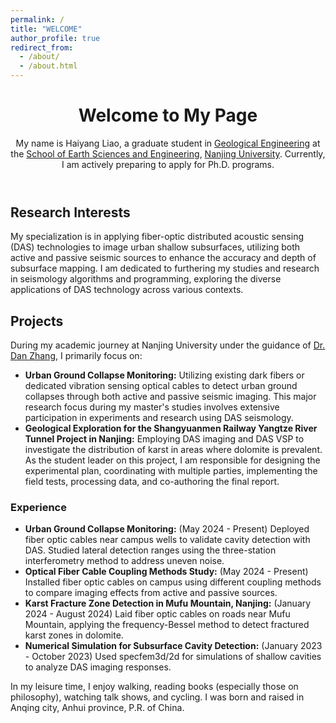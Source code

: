```yaml
---
permalink: /
title: "WELCOME"
author_profile: true
redirect_from: 
  - /about/
  - /about.html
---
```



<!DOCTYPE html>
<html lang="en">
<head>
    <meta charset="UTF-8">
    <meta name="viewport" content="width=device-width, initial-scale=1.0">
    <title>Welcome - Haiyang Liao</title>
</head>
<body>
    <header>
        <h1>Welcome to My Page</h1>
        <p>My name is Haiyang Liao, a graduate student in <a href="https://es.nju.edu.cn/acei/main.htm">Geological Engineering</a> at the <a href="https://es.nju.edu.cn/mainm.htm">School of Earth Sciences and Engineering</a>, <a href="https://www.nju.edu.cn/">Nanjing University</a>. Currently, I am actively preparing to apply for Ph.D. programs.</p>
    </header>
    <section id="research">
        <h2>Research Interests</h2>
        <p>My specialization is in applying fiber-optic distributed acoustic sensing (DAS) technologies to image urban shallow subsurfaces, utilizing both active and passive seismic sources to enhance the accuracy and depth of subsurface mapping. I am dedicated to furthering my studies and research in seismology algorithms and programming, exploring the diverse applications of DAS technology across various contexts.</p>
    </section>
    <section id="projects">
        <h2>Projects</h2>
        <div>
            <p>During my academic journey at Nanjing University under the guidance of <a href="https://es.nju.edu.cn/geosensing/">Dr. Dan Zhang</a>, I primarily focus on:</p>
            <ul>
                <li>
                    <strong>Urban Ground Collapse Monitoring:</strong> Utilizing existing dark fibers or dedicated vibration sensing optical cables to detect urban ground collapses through both active and passive seismic imaging. This major research focus during my master's studies involves extensive participation in experiments and research using DAS seismology.
                </li>
                <li>
                    <strong>Geological Exploration for the Shangyuanmen Railway Yangtze River Tunnel Project in Nanjing:</strong> Employing DAS imaging and DAS VSP to investigate the distribution of karst in areas where dolomite is prevalent. As the student leader on this project, I am responsible for designing the experimental plan, coordinating with multiple parties, implementing the field tests, processing data, and co-authoring the final report.
                </li>
            </ul>
        </div>
    </section>
    <section id="experience">
        <h3>Experience</h3>
        <ul>
            <li>
                <strong>Urban Ground Collapse Monitoring:</strong> (May 2024 - Present) Deployed fiber optic cables near campus wells to validate cavity detection with DAS. Studied lateral detection ranges using the three-station interferometry method to address uneven noise.
            </li>
            <li>
                <strong>Optical Fiber Cable Coupling Methods Study:</strong> (May 2024 - Present) Installed fiber optic cables on campus using different coupling methods to compare imaging effects from active and passive sources.
            </li>
            <li>
                <strong>Karst Fracture Zone Detection in Mufu Mountain, Nanjing:</strong> (January 2024 - August 2024) Laid fiber optic cables on roads near Mufu Mountain, applying the frequency-Bessel method to detect fractured karst zones in dolomite.
            </li>
            <li>
                <strong>Numerical Simulation for Subsurface Cavity Detection:</strong> (January 2023 - October 2023) Used specfem3d/2d for simulations of shallow cavities to analyze DAS imaging responses.
            </li>
        </ul>
    </section>
    <footer>
        <p>In my leisure time, I enjoy walking, reading books (especially those on philosophy), watching talk shows, and cycling. I was born and raised in Anqing city, Anhui province, P.R. of China.</p>
    </footer>
</body>
</html>
